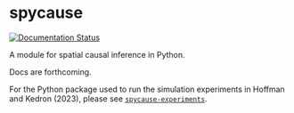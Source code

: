 # spycause
[![Documentation Status](https://readthedocs.org/projects/spycause/badge/?version=latest)](https://spycause.readthedocs.io/en/latest/?badge=latest)

A module for spatial causal inference in Python.

Docs are forthcoming.

For the Python package used to run the simulation experiments in Hoffman and Kedron (2023), please see [`spycause-experiments`](https://github.com/tdhoffman/spycause-experiments).
